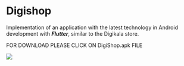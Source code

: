 # Digishop
Implementation of an application with the latest technology in Android development with <i><strong>Flutter</strong></i>, similar to the Digikala store.

FOR DOWNLOAD PLEASE CLICK ON DigiShop.apk FILE

![](https://github.com/EstakiDev/Digishop/blob/main/Untitled%20design.gif)
